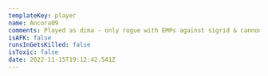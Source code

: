 ```yaml
---
templateKey: player
name: Ancora09
comments: Played as dima - only rogue with EMPs against sigrid & cannon - no EMPs
isAFK: false
runsInGetsKilled: false
isToxic: false
date: 2022-11-15T19:12:42.541Z
---
```

